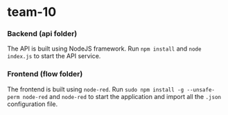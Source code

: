 # team-10

### Backend (api folder)

The API is built using NodeJS framework. Run `npm install` and `node index.js` to start the API service.

### Frontend (flow folder)

The frontend is built using `node-red`. Run `sudo npm install -g --unsafe-perm node-red` and `node-red` to start the application and import all the `.json` configuration file.
